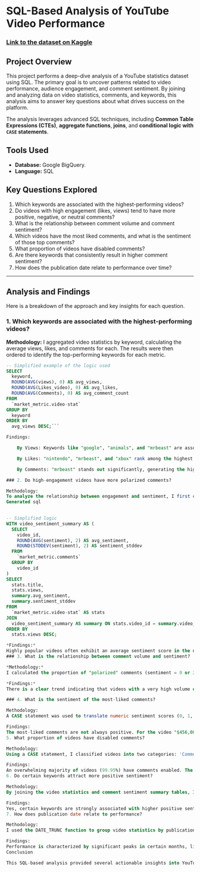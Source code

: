       
# SQL-Based Analysis of YouTube Video Performance

### [Link to the dataset on Kaggle](https://www.kaggle.com/datasets/advaypatil/youtube-statistics/data)

## Project Overview

This project performs a deep-dive analysis of a YouTube statistics dataset using SQL. The primary goal is to uncover patterns related to video performance, audience engagement, and comment sentiment. By joining and analyzing data on video statistics, comments, and keywords, this analysis aims to answer key questions about what drives success on the platform.

The analysis leverages advanced SQL techniques, including **Common Table Expressions (CTEs)**, **aggregate functions**, **joins**, and **conditional logic with `CASE` statements**.

## Tools Used

*   **Database:** Google BigQuery.
*   **Language:** SQL

## Key Questions Explored

1.  Which keywords are associated with the highest-performing videos?
2.  Do videos with high engagement (likes, views) tend to have more positive, negative, or neutral comments?
3.  What is the relationship between comment volume and comment sentiment?
4.  Which videos have the most liked comments, and what is the sentiment of those top comments?
5.  What proportion of videos have disabled comments?
6.  Are there keywords that consistently result in higher comment sentiment?
7.  How does the publication date relate to performance over time?

---

## Analysis and Findings

Here is a breakdown of the approach and key insights for each question.

### 1. Which keywords are associated with the highest-performing videos?

**Methodology:**
I aggregated video statistics by keyword, calculating the average views, likes, and comments for each. The results were then ordered to identify the top-performing keywords for each metric.

```sql
-- Simplified example of the logic used
SELECT
  keyword,
  ROUND(AVG(views), 0) AS avg_views,
  ROUND(AVG(Likes_video), 0) AS avg_likes,
  ROUND(AVG(Comments), 0) AS avg_comment_count
FROM
  `market_metric.video-stat`
GROUP BY
  keyword
ORDER BY
  avg_views DESC;```

Findings:

    By Views: Keywords like "google", "animals", and "mrbeast" are associated with the highest average view counts.

    By Likes: "nintendo", "mrbeast", and "xbox" rank among the highest for average likes, indicating strong engagement within the gaming community.

    By Comments: "mrbeast" stands out significantly, generating the highest average number of comments, reinforcing its reputation for driving massive audience interaction.

### 2. Do high-engagement videos have more polarized comments?

Methodology:
To analyze the relationship between engagement and sentiment, I first created a CTE to calculate the average sentiment and the standard deviation of sentiment for each video using AVG(sentiment) and STDDEV(sentiment). A higher standard deviation indicates more polarized comments. This summary was then joined back to the main video statistics table.
Generated sql

      
-- Simplified logic
WITH video_sentiment_summary AS (
  SELECT
    video_id,
    ROUND(AVG(sentiment), 2) AS avg_sentiment,
    ROUND(STDDEV(sentiment), 2) AS sentiment_stddev
  FROM
    `market_metric.comments`
  GROUP BY
    video_id
)
SELECT
  stats.title,
  stats.views,
  summary.avg_sentiment,
  summary.sentiment_stddev
FROM
  `market_metric.video-stat` AS stats
JOIN
  video_sentiment_summary AS summary ON stats.video_id = summary.video_id
ORDER BY
  stats.views DESC;

*Findings:*
Highly popular videos often exhibit an average sentiment score in the neutral-to-positive range (1.1 to 1.7). The standard deviation metric shows that high-view videos attract a wide range of opinions, leading to more polarized comment sections.
### 3. What is the relationship between comment volume and sentiment?

*Methodology:*
I calculated the proportion of "polarized" comments (sentiment = 0 or 2) versus neutral comments (sentiment = 1) for each video. This was achieved using COUNTIF and SAFE_DIVIDE within a CTE to prevent division-by-zero errors.

*Findings:*
There is a clear trend indicating that videos with a very high volume of comments also have a higher proportion of polarized comments. This suggests that as engagement scales, discussion becomes less neutral and more emotionally charged.

### 4. What is the sentiment of the most-liked comments?

Methodology:
A CASE statement was used to translate numeric sentiment scores (0, 1, 2) into readable labels ('Negative', 'Neutral', 'Positive'). I then joined the comments and video statistics tables and ordered the results by Likes_comms in descending order.

Findings:
The most-liked comments are not always positive. For the video "$456,000 Squid Game In Real Life!", the top-liked comments include both 'Positive' and 'Negative' sentiments. This is a crucial insight: highly engaging and viral content often thrives on discussion and controversy, where even critical comments can become extremely popular.
5. What proportion of videos have disabled comments?

Methodology:
Using a CASE statement, I classified videos into two categories: 'Comments Enabled' and 'Comments Disabled'. I then grouped by this status and calculated the number of videos, the percentage of the total using SAFE_DIVIDE, and the average views for each category.

Findings:
An overwhelming majority of videos (99.95%) have comments enabled. The tiny fraction of videos with disabled comments perform significantly worse, showing drastically lower average views (24k vs. 11.7M for videos with comments enabled). This suggests that disabling comments correlates with, or leads to, poor video performance.
6. Do certain keywords attract more positive sentiment?

Methodology:
By joining the video statistics and comment sentiment summary tables, I grouped by keyword and calculated the average sentiment for all videos associated with that keyword.

Findings:
Yes, certain keywords are strongly associated with higher positive sentiment. "Lofi", "asmr", and "music" lead the list with the highest average sentiment scores (around 1.7-1.8). This indicates that content in these niches tends to foster a more consistently positive and less controversial community response.
7. How does publication date relate to performance?

Methodology:
I used the DATE_TRUNC function to group video statistics by publication month and year. This allowed for a time-series analysis of average views, likes, and comment sentiment.

Findings:
Performance is characterized by significant peaks in certain months, likely driven by a few viral hits, rather than a steady temporal trend. For example, July 2009 shows a massive spike in average views, which is not sustained in the following months. This highlights that video performance is event-driven.
Conclusion

This SQL-based analysis provided several actionable insights into YouTube video performance. Key takeaways include the strong predictive power of keywords, the nuanced relationship between high engagement and polarized sentiment, and the clear performance disadvantage of disabling comments. The findings demonstrate that success on YouTube is a complex interplay of content type, community interaction, and topic selection.

